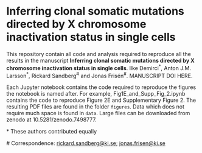 # Inferring clonal somatic mutations directed by X chromosome inactivation status in single cells

This repository contain all code and analysis required to reproduce all the results in the manuscript 
**Inferring clonal somatic mutations directed by X chromosome inactivation status in
single cells**. Ilke Demirci<sup>\*</sup>, Anton J.M. Larsson<sup>\*</sup>, Rickard Sandberg<sup>\#</sup> and Jonas Frisén<sup>\#</sup>. MANUSCRIPT DOI HERE. 



Each Jupyter notebook contains the code required to reproduce the figures the notebook is named after. For example, Fig1E_and_Supp_Fig_2.ipynb contains the code to reproduce Figure 2E and Supplementary Figure 2. The resulting PDF files are found in the folder `figures`. Data which does not require much space is found in `data`. Large files can be downloaded from zenodo at 10.5281/zenodo.7498777.

\* These authors contributed equally

\# Correspondence: rickard.sandberg@ki.se; jonas.frisen@ki.se

